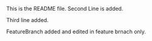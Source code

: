 This is the README file.
Second Line is added.

Third line added.

FeatureBranch added and edited in feature brnach only.
